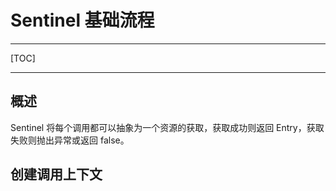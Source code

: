 # Sentinel 基础流程

---

[TOC]

---



## 概述

Sentinel 将每个调用都可以抽象为一个资源的获取，获取成功则返回 Entry，获取失败则抛出异常或返回 false。





## 创建调用上下文



